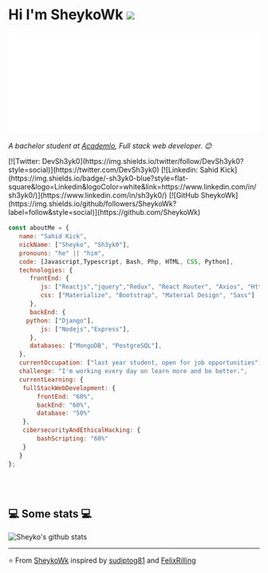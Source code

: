 # Hi I'm SheykoWk    <img src="https://media.giphy.com/media/mGcNjsfWAjY5AEZNw6/giphy.gif" width="50">
<img src="https://github.com/SheykoWk/SheykoWk/blob/main/svg.svg"/>

<p><em>A bachelor student at <a href="https://www.academlo.com/">Academlo</a>, Full stack web developer. 😊</br>
</em></p>
[![Twitter: DevSh3yk0](https://img.shields.io/twitter/follow/DevSh3yk0?style=social)](https://twitter.com/DevSh3yk0)
[![Linkedin: Sahid Kick](https://img.shields.io/badge/-sh3yk0-blue?style=flat-square&logo=Linkedin&logoColor=white&link=https://www.linkedin.com/in/sh3yk0/)](https://www.linkedin.com/in/sh3yk0/)
[![GitHub SheykoWk](https://img.shields.io/github/followers/SheykoWk?label=follow&style=social)](https://github.com/SheykoWk)

```javascript
const aboutMe = {
   name: "Sahid Kick",
   nickName: ["Sheyko", "Sh3yk0"],
   pronouns: "he" || "him",
   code: [Javascript,Typescript, Bash, Php, HTML, CSS, Python],
   technologies: {
      frontEnd: {
         js: ["Reactjs","jquery","Redux", "React Router", "Axios", "Http/Ajax"],
         css: ["Materialize", "Bootstrap", "Material Design", "Sass"]
      },
      backEnd: {
	 python: ["Django"],
         js: ["Nodejs","Express"],
      },
      databases: ["MongoDB", "PostgreSQL"],
   },
   currentOccupation: ["last year student, open for job opportunities"],
   challenge: "I'm working every day on learn more and be better.",
   currentLearning: {
   	fullStackWebDevelopment: {
		frontEnd: "60%",
		backEnd: "60%",
   		database: "50%"
	},
	cibersecurityAndEthicalHacking: {
		bashScripting: "60%"
	}
   }
};
```

</br></br>
<h2>💻 Some stats 💻</h2>

![Sheyko's github stats](https://github-readme-stats.vercel.app/api?username=SheykoWk&show_icons=true&theme=dracula)

---

⭐️ From [SheykoWk](https://github.com/SheykoWk) inspired by [sudiptog81](https://github.com/sudiptog81) and  [FelixRilling](https://github.com/)
